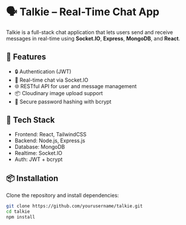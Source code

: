 # 🗣️ Talkie – Real-Time Chat App

Talkie is a full-stack chat application that lets users send and receive messages in real-time using **Socket.IO**, **Express**, **MongoDB**, and **React**.

## 🚀 Features

- 🔒 Authentication (JWT)
- 💬 Real-time chat via Socket.IO
- 🌐 RESTful API for user and message management
- 📦 Cloudinary image upload support
- 🔐 Secure password hashing with bcrypt

## 📁 Tech Stack

- Frontend: React, TailwindCSS
- Backend: Node.js, Express.js
- Database: MongoDB
- Realtime: Socket.IO
- Auth: JWT + bcrypt

## 📦 Installation

Clone the repository and install dependencies:

```bash
git clone https://github.com/yourusername/talkie.git
cd talkie
npm install
